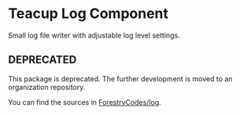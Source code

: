 # Teacup Log Component

Small log file writer with adjustable log level settings.

## DEPRECATED

This package is deprecated. The further development is moved to an organization repository.

You can find the sources in [ForestryCodes/log](https://github.com/ForestryCodes/log).
